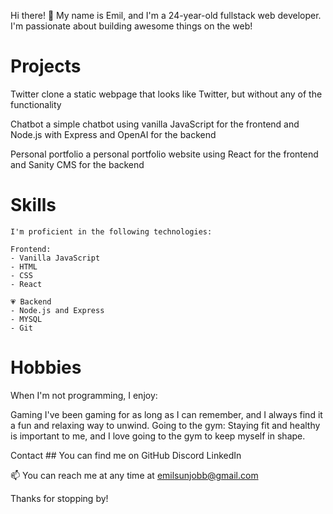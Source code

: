 Hi there! 👋
My name is Emil, and I'm a 24-year-old fullstack web developer. I'm passionate about building awesome things on the web!

# Projects

Twitter clone
a static webpage that looks like Twitter, but without any of the functionality

Chatbot
a simple chatbot using vanilla JavaScript for the frontend and Node.js with Express and OpenAI for the backend

Personal portfolio
a personal portfolio website using React for the frontend and Sanity CMS for the backend

# Skills
`````
I'm proficient in the following technologies:

Frontend: 
- Vanilla JavaScript
- HTML
- CSS
- React

💗 Backend 
- Node.js and Express
- MYSQL
- Git
`````
# Hobbies
When I'm not programming, I enjoy:

Gaming
I've been gaming for as long as I can remember, and I always find it a fun and relaxing way to unwind.
Going to the gym: Staying fit and healthy is important to me, and I love going to the gym to keep myself in shape.

Contact ## 
You can find me on 
GitHub
Discord 
LinkedIn

📫 You can reach me at any time at emilsunjobb@gmail.com

Thanks for stopping by!


<!---
EmilSunden/EmilSunden is a ✨ special ✨ repository because its `README.md` (this file) appears on your GitHub profile.
You can click the Preview link to take a look at your changes.
--->
